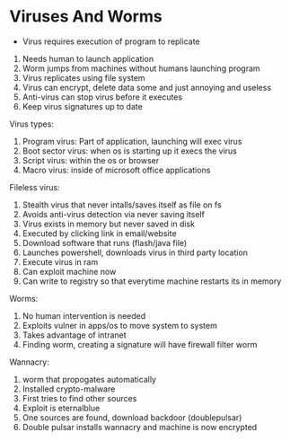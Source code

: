 # Viruses And Worms

* Virus requires execution of program to replicate
1. Needs human to launch application
1. Worm jumps from machines without humans launching program
1. Virus replicates using file system
1. Virus can encrypt, delete data some and just annoying and useless
1. Anti-virus can stop virus before it executes
 1. Keep virus signatures up to date

Virus types:
1. Program virus: Part of application, launching will exec virus
1. Boot sector virus: when os is starting up it execs the virus
1. Script virus: within the os or browser
1. Macro virus: inside of microsoft office applications

Fileless virus:
1. Stealth virus that never intalls/saves itself as file on fs
1. Avoids anti-virus detection via never saving itself
1. Virus exists in memory but never saved in disk
1. Executed by clicking link in email/website
 1. Download software that runs (flash/java file)
 1. Launches powershell, downloads virus in third party location
 1. Execute virus in ram
 1. Can exploit machine now
 1. Can write to registry so that everytime machine restarts its in memory

Worms:
1. No human intervention is needed
1. Exploits vulner in apps/os to move system to system
1. Takes advantage of intranet
1. Finding worm, creating a signature will have firewall filter worm

Wannacry:
1. worm that propogates automatically
1. Installed crypto-malware
1. First tries to find other sources
1. Exploit is eternalblue
1. One sources are found, download backdoor (doublepulsar)
1. Double pulsar installs wannacry and machine is now encrypted
